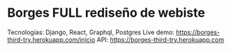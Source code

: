 # Borges FULL rediseño de webiste
Tecnologías: Django, React, Graphql, Postgres
Live demo: https://borges-third-try.herokuapp.com/inicio
API: https://borges-third-try.herokuapp.com

